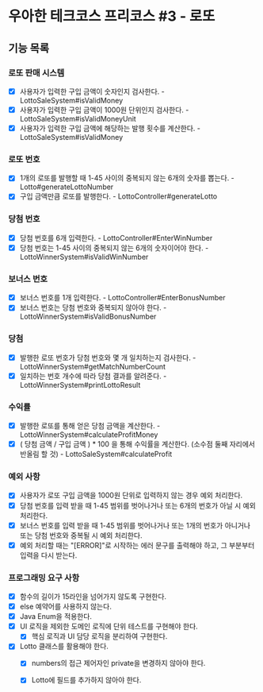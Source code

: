 # 우아한 테크코스 프리코스 #3 - 로또
## 기능 목록

### 로또 판매 시스템
- [X] 사용자가 입력한 구입 금액이 숫자인지 검사한다. - LottoSaleSystem#isValidMoney
- [X] 사용자가 입력한 구입 금액이 1000원 단위인지 검사한다. - LottoSaleSystem#isValidMoneyUnit
- [X] 사용자가 입력한 구입 금액에 해당하는 발행 횟수를 계산한다. - LottoSaleSystem#isValidMoney

### 로또 번호
- [X] 1개의 로또를 발행할 때 1-45 사이의 중복되지 않는 6개의 숫자를 뽑는다. - Lotto#generateLottoNumber
- [X] 구입 금액만큼 로또를 발행한다. - LottoController#generateLotto

### 당첨 번호
- [X] 당첨 번호를 6개 입력한다. - LottoController#EnterWinNumber
- [X] 당첨 번호는 1-45 사이의 중복되지 않는 6개의 숫자이어야 한다. - LottoWinnerSystem#isValidWinNumber

### 보너스 번호
- [X] 보너스 번호를 1개 입력한다. - LottoController#EnterBonusNumber
- [X] 보너스 번호는 당첨 번호와 중복되지 않아야 한다. - LottoWinnerSystem#isValidBonusNumber

### 당첨
- [X] 발행한 로또 번호가 당첨 번호와 몇 개 일치하는지 검사한다. - LottoWinnerSystem#getMatchNumberCount
- [X] 일치하는 번호 개수에 따라 당첨 결과를 알려준다. - LottoWinnerSystem#printLottoResult

### 수익률
- [X] 발행한 로또를 통해 얻은 당첨 금액을 계산한다. - LottoWinnerSystem#calculateProfitMoney
- [X] ( 당첨 금액 / 구입 금액 ) * 100 을 통해 수익률을 계산한다. (소수점 둘째 자리에서 반올림 할 것) - LottoSaleSystem#calculateProfit

### 예외 사항
- [X] 사용자가 로또 구입 금액을 1000원 단위로 입력하지 않는 경우 예외 처리한다.
- [X] 당첨 번호를 입력 받을 때 1-45 범위를 벗어나거나 또는 6개의 번호가 아닐 시 예외 처리한다.
- [X] 보너스 번호를 입력 받을 때 1-45 범위를 벗어나거나 또는 1개의 번호가 아니거나 또는 당첨 번호와 중복될 시 예외 처리한다.
- [X] 예외 처리할 때는 "[ERROR]"로 시작하는 에러 문구를 출력해야 하고, 그 부분부터 입력을 다시 받는다.

### 프로그래밍 요구 사항
- [X] 함수의 길이가 15라인을 넘어가지 않도록 구현한다.
- [X] else 예약어를 사용하지 않는다.
- [X] Java Enum을 적용한다.
- [X] UI 로직을 제외한 도메인 로직에 단위 테스트를 구현해야 한다.
  - [X] 핵심 로직과 UI 담당 로직을 분리하여 구현한다.
- [X] Lotto 클래스를 활용해야 한다.
  - [X] numbers의 접근 제어자인 private을 변경하지 않아야 한다.
  - [X] Lotto에 필드를 추가하지 않아야 한다.









